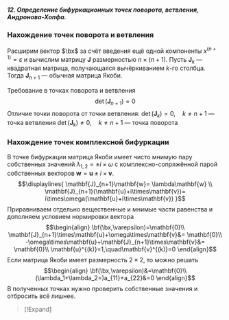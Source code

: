 ##### 12. Определение бифуркационных точек поворота, ветвления, Андронова-Хопфа.
### Нахождение точек поворота и ветвления
Расширим вектор $\bx$ за счёт введения ещё одной компоненты $x^{(n+1)}=\varepsilon$ и вычислим матрицу $\mathbf{J}$ размерностью $n\times (n+1)$. 
Пусть $\mathbf{J}_k$ — квадратная матрица, получающаяся вычёркиванием $k$-го столбца. Тогда $\mathbf{J}_{n+1}$ — обычная матрица Якоби.

Требование в точках поворота и ветвления
$$\det(\mathbf{J}_{n+1})=0$$
Отличие точки поворота от точки ветвления:
$\det(\mathbf{J}_k)=0,\quad k\neq n+1$ — точка ветвления
$\det(\mathbf{J}_k)\neq0,\quad k\neq n+1$ — точка поворота
### Нахождение точек комплексной бифуркации
В точке бифуркации матрица Якоби имеет чисто мнимую пару собственных значений $\lambda_{1,2}=\pm i\times\omega$ с комплексно-сопряжённой парой собственных векторов $\mathbf{w}=\mathbf{u}\pm i\times\mathbf{v}$.
$$\displaylines{
\mathbf{J}_{n+1}\mathbf{w}=
\lambda\mathbf{w} \\
\mathbf{J}_{n+1}(\mathbf{u}+i\times\mathbf{v})=
i\times\omega(\mathbf{u}+i\times\mathbf{v})
}$$
Приравниваем отдельно вещественные и мнимые части равенства и дополняем условием нормировки вектора
$$\begin{align}
\bf(\bx,\varepsilon)=\mathbf{0}\\
\mathbf{J}_{n+1}\times\mathbf{u}+\omega\times\mathbf{v}&=
\mathbf{0}\\
-\omega\times\mathbf{u}+\mathbf{J}_{n+1}\times\mathbf{v}&=
\mathbf{0}\\
\mathbf{u}^{(k)}=1,\quad\mathbf{v}^{(k)}=0
\end{align}$$
Если матрица Якоби имеет размерность $2\times2$, то можно решать
$$\begin{align}
\bf(\bx,\varepsilon)&=\mathbf{0}\\
(\lambda_1+\lambda_2=)a_{11}+a_{22}&=0
\end{align}$$
В полученных точках нужно проверить собственные значения и отбросить всё лишнее.
> [!Expand]

